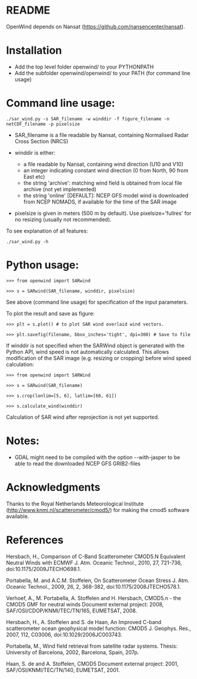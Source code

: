 # README  

OpenWind depends on Nansat (https://github.com/nansencenter/nansat). 

# Installation

- Add the top level folder openwind/ to your PYTHONPATH
- Add the subfolder openwind/openwind/ to your PATH (for command line usage)

# Command line usage:

```
./sar_wind.py -s SAR_filename -w winddir -f figure_filename -n netCDF_filename -p pixelsize
```

- SAR_filename is a file readable by Nansat, containing Normalised Radar Cross Section (NRCS)

- winddir is either:
  - a file readable by Nansat, containing wind direction (U10 and V10)
  - an integer indicating constant wind direction (0 from North, 90 from East etc)
  - the string 'archive': matching wind field is obtained from local file archive (not yet implemented)
  - the string 'online' [DEFAULT]: NCEP GFS model wind is downloaded from NCEP NOMADS, if available for the time of the SAR image

- pixelsize is given in meters (500 m by default). Use pixelsize='fullres' for no resizing (usually not recommended).

To see explanation of all features:
```
./sar_wind.py -h
```


# Python usage:
```
>>> from openwind import SARwind

>>> s = SARwind(SAR_filename, winddir, pixelsize)
```

See above (command line usage) for specification of the input parameters.


To plot the result and save as figure:
```
>>> plt = s.plot() # to plot SAR wind overlaid wind vectors.

>>> plt.savefig(filename, bbox_inches='tight', dpi=300) # Save to file
```

If winddir is not specified when the SARWind object is generated with the Python API, wind speed is not automatically calculated. This allows modification of the SAR image (e.g. resizing or cropping) before wind speed calculation:
```
>>> from openwind import SARWind

>>> s = SARwind(SAR_filename)

>>> s.crop(lonlim=[5, 6], latlim=[60, 61])

>>> s.calculate_wind(winddir)
```

Calculation of SAR wind after reprojection is not yet supported.


# Notes:
- GDAL might need to be compiled with the option --with-jasper to be able to read the downloaded NCEP GFS GRIB2-files

# Acknowledgments

Thanks to the Royal Netherlands Meteorological Institute
(http://www.knmi.nl/scatterometer/cmod5/) for making the cmod5 software
available.

# References

Hersbach, H., Comparison of C-Band Scatterometer CMOD5.N Equivalent Neutral
Winds with ECMWF J. Atm. Oceanic Technol., 2010, 27, 721-736,
doi:10.1175/2009JTECHO698.1.

Portabella, M. and A.C.M. Stoffelen, On Scatterometer Ocean Stress J. Atm.
Oceanic Technol., 2009, 26, 2, 368-382, doi:10.1175/2008JTECHO578.1.

Verhoef, A., M. Portabella, A. Stoffelen and H. Hersbach, CMOD5.n - the CMOD5
GMF for neutral winds Document external project: 2008,
SAF/OSI/CDOP/KNMI/TEC/TN/165, EUMETSAT, 2008.

Hersbach, H., A. Stoffelen and S. de Haan, An Improved C-band scatterometer
ocean geophysical model function: CMOD5 J. Geophys. Res., 2007, 112, C03006,
doi:10.1029/2006JC003743.

Portabella, M., Wind field retrieval from satellite radar systems. Thesis:
University of Barcelona, 2002, Barcelona, Spain, 207p.

Haan, S. de and A. Stoffelen, CMOD5 Document external project: 2001,
SAF/OSI/KNMI/TEC/TN/140, EUMETSAT, 2001.
